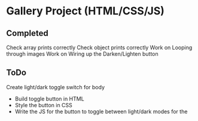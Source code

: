 # Gallery Project (HTML/CSS/JS)

## Completed
Check array prints correctly 
Check object prints correctly 
Work on Looping through images 
Work on Wiring up the Darken/Lighten button  

## ToDo
Create light/dark toggle switch for body
 - Build toggle button in HTML 
 - Style the button in CSS
 - Write the JS for the button to toggle between light/dark modes for the <body>
